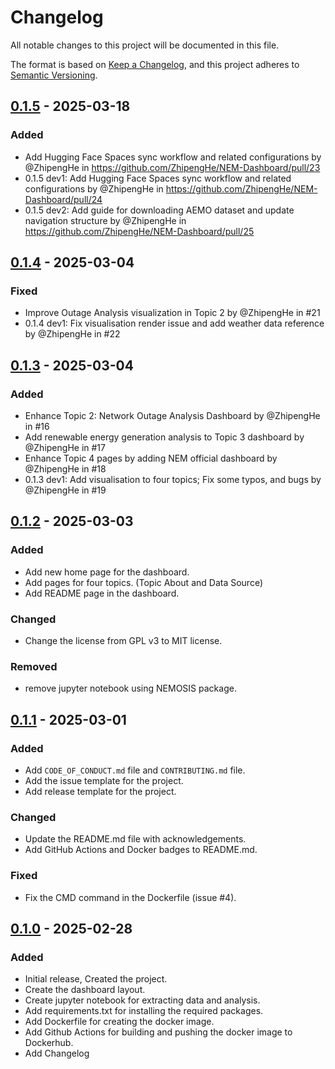 # Changelog
All notable changes to this project will be documented in this file.

The format is based on [Keep a Changelog](https://keepachangelog.com/en/1.1.0/),
and this project adheres to [Semantic Versioning](https://semver.org/spec/v2.0.0.html).

## [0.1.5] - 2025-03-18

### Added

- Add Hugging Face Spaces sync workflow and related configurations by @ZhipengHe in https://github.com/ZhipengHe/NEM-Dashboard/pull/23
- 0.1.5 dev1: Add Hugging Face Spaces sync workflow and related configurations by @ZhipengHe in https://github.com/ZhipengHe/NEM-Dashboard/pull/24
- 0.1.5 dev2: Add guide for downloading AEMO dataset and update navigation structure by @ZhipengHe in https://github.com/ZhipengHe/NEM-Dashboard/pull/25


## [0.1.4] - 2025-03-04

### Fixed

- Improve Outage Analysis visualization in Topic 2 by @ZhipengHe in #21
- 0.1.4 dev1: Fix visualisation render issue and add weather data reference by @ZhipengHe in #22


## [0.1.3] - 2025-03-04

### Added

- Enhance Topic 2: Network Outage Analysis Dashboard by @ZhipengHe in #16
- Add renewable energy generation analysis to Topic 3 dashboard by @ZhipengHe in #17
- Enhance Topic 4 pages by adding NEM official dashboard by @ZhipengHe in #18
- 0.1.3 dev1: Add visualisation to four topics; Fix some typos, and bugs by @ZhipengHe in #19


## [0.1.2] - 2025-03-03

### Added

- Add new home page for the dashboard.
- Add pages for four topics. (Topic About and Data Source)
- Add README page in the dashboard.

### Changed

- Change the license from GPL v3 to MIT license.

### Removed

- remove jupyter notebook using NEMOSIS package.

## [0.1.1] - 2025-03-01

### Added

- Add `CODE_OF_CONDUCT.md` file and `CONTRIBUTING.md` file.
- Add the issue template for the project.
- Add release template for the project.

### Changed

- Update the README.md file with acknowledgements.
- Add GitHub Actions and Docker badges to README.md.

### Fixed

- Fix the CMD command in the Dockerfile (issue #4). 


## [0.1.0] - 2025-02-28

### Added

- Initial release, Created the project.
- Create the dashboard layout.
- Create jupyter notebook for extracting data and analysis.
- Add requirements.txt for installing the required packages.
- Add Dockerfile for creating the docker image.
- Add Github Actions for building and pushing the docker image to Dockerhub.
- Add Changelog 


[Unreleased]: https://github.com/ZhipengHe/NEM-Dashboard/compare/v0.1.5...HEAD
[0.1.5]: https://github.com/ZhipengHe/NEM-Dashboard/compare/v0.1.4...v0.1.5
[0.1.4]: https://github.com/ZhipengHe/NEM-Dashboard/compare/v0.1.3...v0.1.4
[0.1.3]: https://github.com/ZhipengHe/NEM-Dashboard/compare/v0.1.2...v0.1.3
[0.1.2]: https://github.com/ZhipengHe/NEM-Dashboard/compare/v0.1.1...v0.1.2
[0.1.1]: https://github.com/ZhipengHe/NEM-Dashboard/compare/v0.1.0...v0.1.1
[0.1.0]: https://github.com/ZhipengHe/NEM-Dashboard/releases/tag/v0.1.0


